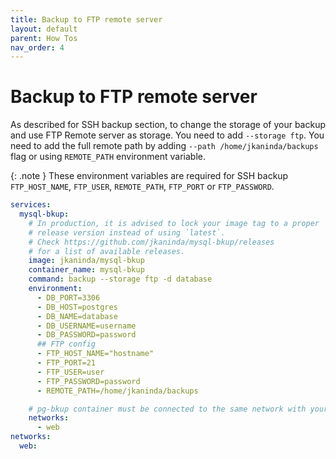 ```yaml
---
title: Backup to FTP remote server
layout: default
parent: How Tos
nav_order: 4
---
```

# Backup to FTP remote server


As described for SSH backup section, to change the storage of your backup and use FTP Remote server as storage. You need to add `--storage ftp`.
You need to add the full remote path by adding `--path /home/jkaninda/backups` flag or using `REMOTE_PATH` environment variable.

{: .note }
These environment variables are required for SSH backup `FTP_HOST_NAME`, `FTP_USER`, `REMOTE_PATH`, `FTP_PORT` or `FTP_PASSWORD`.

```yml
services:
  mysql-bkup:
    # In production, it is advised to lock your image tag to a proper
    # release version instead of using `latest`.
    # Check https://github.com/jkaninda/mysql-bkup/releases
    # for a list of available releases.
    image: jkaninda/mysql-bkup
    container_name: mysql-bkup
    command: backup --storage ftp -d database
    environment:
      - DB_PORT=3306
      - DB_HOST=postgres
      - DB_NAME=database
      - DB_USERNAME=username
      - DB_PASSWORD=password
      ## FTP config
      - FTP_HOST_NAME="hostname"
      - FTP_PORT=21
      - FTP_USER=user
      - FTP_PASSWORD=password
      - REMOTE_PATH=/home/jkaninda/backups

    # pg-bkup container must be connected to the same network with your database
    networks:
      - web
networks:
  web:
```